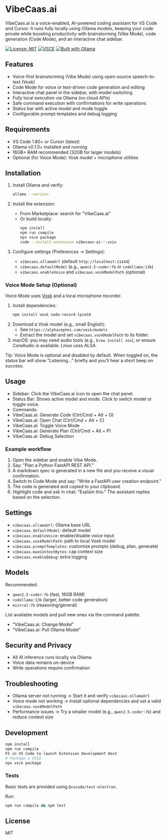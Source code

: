 # VibeCaas.ai

VibeCaas.ai is a voice-enabled, AI-powered coding assistant for VS Code and Cursor. It runs fully locally using Ollama models, keeping your code private while boosting productivity with brainstorming (Vibe Mode), code generation (Code Mode), and an interactive chat sidebar.

[![License: MIT](https://img.shields.io/badge/License-MIT-yellow.svg)](LICENSE)
[![VSCE](https://img.shields.io/badge/VS%20Code%20Extension-VibeCaas.ai-6c43f3)](#)
[![Built with Ollama](https://img.shields.io/badge/Built%20with-Ollama-000)](https://ollama.com)

## Features

- Voice-first brainstorming (Vibe Mode) using open-source speech-to-text (Vosk)
- Code Mode for voice or text-driven code generation and editing
- Interactive chat panel in the sidebar, with model switching
- Fully local execution via Ollama (no cloud APIs)
- Safe command execution with confirmations for write operations
- Status bar with active model and mode toggle
- Configurable prompt templates and debug logging

## Requirements

- VS Code 1.80+ or Cursor (latest)
- Ollama v0.1.0+ installed and running
- 16GB+ RAM recommended (32GB for larger models)
- Optional (for Voice Mode): Vosk model + microphone utilities

## Installation

1. Install Ollama and verify:

   ```bash
   ollama --version
   ```

2. Install the extension:
   - From Marketplace: search for "VibeCaas.ai"
   - Or build locally:
     ```bash
     npm install
     npm run compile
     npx vsce package
     code --install-extension vibecaas-ai-*.vsix
     ```

3. Configure settings (Preferences → Settings):
   - `vibecaas.ollamaUrl` (default `http://localhost:11434`)
   - `vibecaas.defaultModel` (e.g., `qwen2.5-coder:7b` or `codellama:13b`)
   - `vibecaas.enableVoice` and `vibecaas.voskModelPath` (optional)

### Voice Mode Setup (Optional)

Voice Mode uses [Vosk](https://alphacephei.com/vosk/) and a local microphone recorder.

1. Install dependencies:
   ```bash
   npm install vosk node-record-lpcm16
   ```
2. Download a Vosk model (e.g., small English):
   - See `https://alphacephei.com/vosk/models`
   - Extract the model and set `vibecaas.voskModelPath` to its folder.
3. macOS: you may need audio tools (e.g., `brew install sox`), or ensure CoreAudio is available. Linux uses ALSA.

Tip: Voice Mode is optional and disabled by default. When toggled on, the status bar will show “Listening…” briefly and you’ll hear a short beep on success.

## Usage

- Sidebar: Click the VibeCaas.ai icon to open the chat panel.
- Status Bar: Shows active model and mode. Click to switch model or toggle voice.
- Commands:
- VibeCaas.ai: Generate Code (Ctrl/Cmd + Alt + G)
- VibeCaas.ai: Open Chat (Ctrl/Cmd + Alt + C)
- VibeCaas.ai: Toggle Voice Mode
- VibeCaas.ai: Generate Plan (Ctrl/Cmd + Alt + P)
- VibeCaas.ai: Debug Selection

### Example workflow

1. Open the sidebar and enable Vibe Mode.
2. Say: "Plan a Python FastAPI REST API."
3. A markdown spec is generated in a new file and you receive a visual confirmation.
4. Switch to Code Mode and say: "Write a FastAPI user creation endpoint."
5. The code is generated and copied to your clipboard.
6. Highlight code and ask in chat: "Explain this." The assistant replies based on the selection.

## Settings

- `vibecaas.ollamaUrl`: Ollama base URL
- `vibecaas.defaultModel`: default model
- `vibecaas.enableVoice`: enable/disable voice input
- `vibecaas.voskModelPath`: path to local Vosk model
- `vibecaas.promptTemplates`: customize prompts (debug, plan, generate)
- `vibecaas.maxContextBytes`: cap context size
- `vibecaas.enableDebug`: extra logging

## Models

Recommended:
- `qwen2.5-coder:7b` (fast, 16GB RAM)
- `codellama:13b` (larger, better code generation)
- `mistral:7b` (reasoning/general)

List available models and pull new ones via the command palette:
- "VibeCaas.ai: Change Model"
- "VibeCaas.ai: Pull Ollama Model"

## Security and Privacy

- All AI inference runs locally via Ollama
- Voice data remains on-device
- Write operations require confirmation

## Troubleshooting

- Ollama server not running → Start it and verify `vibecaas.ollamaUrl`
- Voice mode not working → Install optional dependencies and set a valid `vibecaas.voskModelPath`
- Performance issues → Try a smaller model (e.g., `qwen2.5-coder:7b`) and reduce context size

## Development

```bash
npm install
npm run compile
F5 in VS Code to launch Extension Development Host
# Package a VSIX
npx vsce package
```

### Tests

Basic tests are provided using `@vscode/test-electron`.

Run:

```bash
npm run compile && npm test
```

## License

MIT

